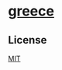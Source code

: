 # [greece](https://salihub.github.io/Websites/greece/dist-prod/index.html)

## License

[MIT](https://choosealicense.com/licenses/mit/)

